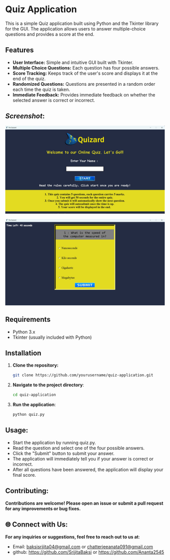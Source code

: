 # Quiz Application

This is a simple Quiz application built using Python and the Tkinter library for the GUI. The application allows users to answer multiple-choice questions and provides a score at the end.

## Features

- **User Interface:** Simple and intuitive GUI built with Tkinter.
- **Multiple Choice Questions:** Each question has four possible answers.
- **Score Tracking:** Keeps track of the user's score and displays it at the end of the quiz.
- **Randomized Questions:** Questions are presented in a random order each time the quiz is taken.
- **Immediate Feedback:** Provides immediate feedback on whether the selected answer is correct or incorrect.

## *Screenshot*:
![Quiz application screenshot](quiz1.png)

![Quiz application Screenshot](quiz1.1.png)


## Requirements

- Python 3.x
- Tkinter (usually included with Python)

## Installation

1. **Clone the repository:**
   ```bash
   git clone https://github.com/yourusername/quiz-application.git
   ```
2. **Navigate to the project directory**:
   ```bash
   cd quiz-application
   ```
3. **Run the application**:
   ```bash
   python quiz.py
   ```

## **Usage**:
- Start the application by running quiz.py.
- Read the question and select one of the four possible answers.
- Click the "Submit" button to submit your answer.
- The application will immediately tell you if your answer is correct or incorrect.
- After all questions have been answered, the application will display your final score.

## **Contributing**:
**Contributions are welcome! Please open an issue or submit a pull request for any improvements or bug fixes.**

## **🌐 Connect with Us**:
**For any inquiries or suggestions, feel free to reach out to us at**:

- Email: baksisrijita04@gmail.com or chatterjeeanata091@gmail.com
- github: https://github.com/SrijitaBaksi or https://github.com/Ananta2545
